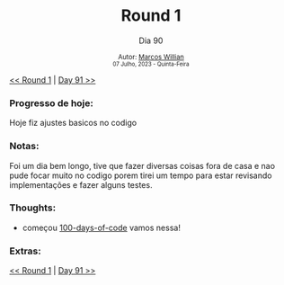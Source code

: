 <div align="center">
  <h1>Round 1</h1>
  <p>Dia 90</p>

  <sub>
    Autor: <a href="https://github.com/marcosmwx" target="_blank">Marcos Willian</a>
    <br>
    <small> 07 Julho, 2023 -  Quinta-Feira</small>
  </sub>
</div>

[<< Round 1](./README.MD) | [Day 91 >>](dia091.md)

### Progresso de hoje:

Hoje fiz ajustes basicos no codigo

### Notas:

Foi um dia bem longo, tive que fazer diversas coisas fora de casa e nao pude focar muito no codigo porem tirei um tempo para estar revisando implementações e fazer alguns testes.

### Thoughts:

- começou [100-days-of-code](https://github.com/marcosmwx/100DaysOfCode) vamos nessa!

### Extras:

[<< Round 1](./README.MD) | [Day 91 >>](dia091.md)
